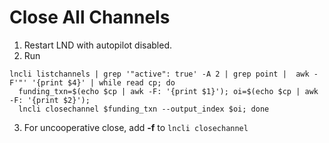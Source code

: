 Close All Channels
==================

1. Restart LND with autopilot disabled.
2. Run
```
lncli listchannels | grep '"active": true' -A 2 | grep point |  awk -F'"' '{print $4}' | while read cp; do 
  funding_txn=$(echo $cp | awk -F: '{print $1}'); oi=$(echo $cp | awk -F: '{print $2}'); 
  lncli closechannel $funding_txn --output_index $oi; done
```
3. For uncooperative close, add **-f** to  `lncli closechannel` 
